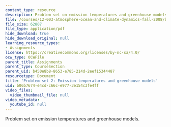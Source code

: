 ```yaml
---
content_type: resource
description: Problem set on emission temperatures and greenhouse models.
file: /courses/12-003-atmosphere-ocean-and-climate-dynamics-fall-2008/b06b7674e4cdc66ce9773e154c3fe4ff_homework2.pdf
file_size: 62807
file_type: application/pdf
hide_download: true
hide_download_original: null
learning_resource_types:
- Assignments
license: https://creativecommons.org/licenses/by-nc-sa/4.0/
ocw_type: OCWFile
parent_title: Assignments
parent_type: CourseSection
parent_uid: b450e8b8-8653-e785-214d-2eef15344487
resourcetype: Document
title: 'Problem set 2: Emission temperatures and greenhouse models'
uid: b06b7674-e4cd-c66c-e977-3e154c3fe4ff
video_files:
  video_thumbnail_file: null
video_metadata:
  youtube_id: null
---
```

Problem set on emission temperatures and greenhouse models.